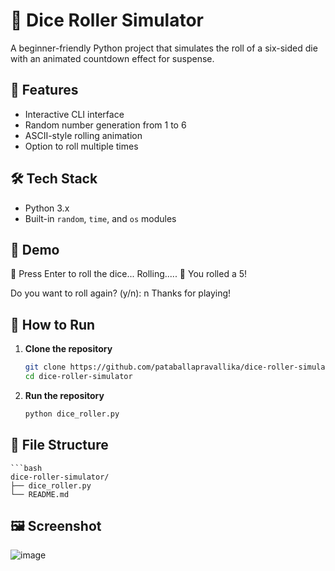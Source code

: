 # 🎲 Dice Roller Simulator

A beginner-friendly Python project that simulates the roll of a six-sided die with an animated countdown effect for suspense.

## 🚀 Features
- Interactive CLI interface
- Random number generation from 1 to 6
- ASCII-style rolling animation
- Option to roll multiple times

## 🛠️ Tech Stack
- Python 3.x
- Built-in `random`, `time`, and `os` modules

## 📸 Demo
🎲 Press Enter to roll the dice...
Rolling.....
🎲 You rolled a 5!

Do you want to roll again? (y/n): n
Thanks for playing!


## 📂 How to Run

1. **Clone the repository**
   ```bash
   git clone https://github.com/pataballapravallika/dice-roller-simulator.git
   cd dice-roller-simulator
2. **Run the repository**
   ```bash
   python dice_roller.py
## 📁 File Structure

    ```bash
    dice-roller-simulator/
    ├── dice_roller.py
    └── README.md
## 🖼️ Screenshot
![image](https://github.com/user-attachments/assets/ec1d3b82-71a1-40c7-9c73-a8b9348c3a7a)


